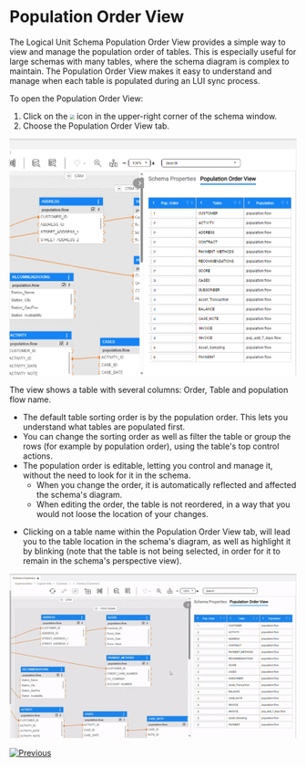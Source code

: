 <web>

# Population Order View

The Logical Unit Schema Population Order View provides a simple way to view and manage the population order of tables. This is especially useful for large schemas with many tables, where the schema diagram is complex to maintain. The Population Order View makes it easy to understand and manage when each table is populated during an LUI sync process.



To open the Population Order View:

1. Click on the <img src="images/web/show_properties.PNG" style="zoom:50%;" /> icon in the upper-right corner of the schema window.
2. Choose the Population Order View tab.



![pop order view](images/web/19_pop_order_view.png)



The view shows a table with several columns: Order, Table and population flow name.

* The default table sorting order is by the population order. This lets you understand what tables are populated first. 
* You can change the sorting order as well as filter the table or group the rows (for example by population order), using the table's top control actions.
* The population order is editable, letting you control and manage it, without the need to look for it in the schema.
  * When you change the order, it is automatically reflected and affected the schema's diagram.
  * When editing the order, the table is not reordered, in a way that you would not loose the location of your changes.

- Clicking on a table name within the Population Order View tab, will lead you to the table location in the schema's diagram, as well as highlight it by blinking (note that the table is not being selected, in order for it to remain in the schema's perspective view).

![](images/web/19_highlight_in_diagram.gif)





[![Previous](/articles/images/Previous.png)](/articles/03_logical_units/17_LU_schema_change_root_table.md)

</web>
